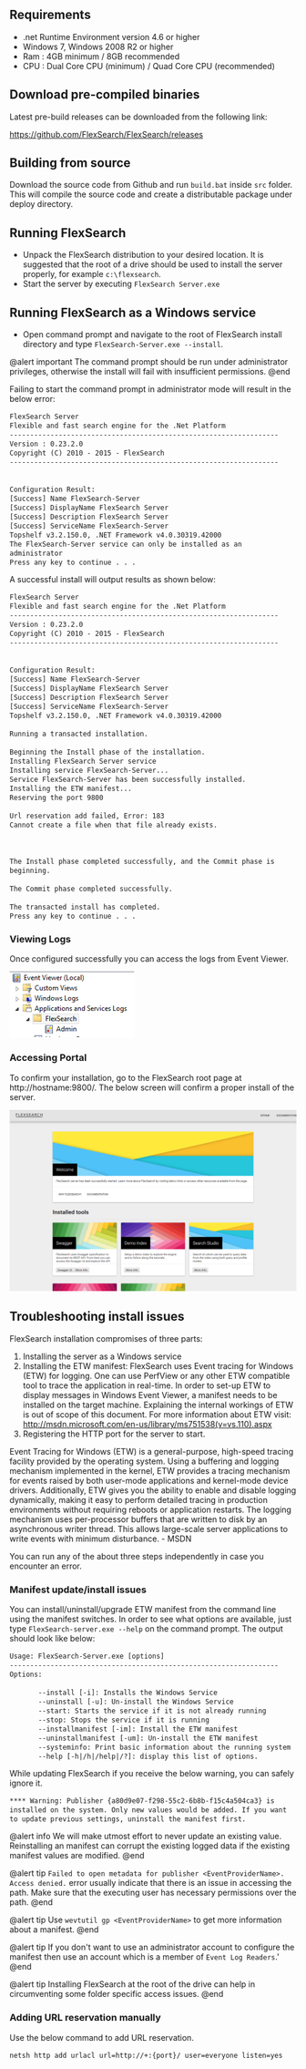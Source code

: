 ## Requirements

* .net Runtime Environment version 4.6 or higher
* Windows 7, Windows 2008 R2 or higher
* Ram : 4GB minimum / 8GB recommended
* CPU : Dual Core CPU (minimum) / Quad Core CPU (recommended)

## Download pre-compiled binaries
Latest pre-build releases can be downloaded from the following link:

https://github.com/FlexSearch/FlexSearch/releases

## Building from source

Download the source code from Github and run `build.bat` inside `src` folder.
This will compile the source code and create a distributable package under
deploy directory.

## Running FlexSearch

* Unpack the FlexSearch distribution to your desired location. It is suggested
that the root of a drive should be used to install the server properly, for
example `c:\flexsearch`.
* Start the server by executing `FlexSearch Server.exe`

## Running FlexSearch as a Windows service

* Open command prompt and navigate to the root of FlexSearch install directory
and type `FlexSearch-Server.exe --install`.  

@alert important
The command prompt should be run under administrator privileges, otherwise the
install will fail with insufficient permissions.
@end

Failing to start the command prompt in administrator mode will result in the
below error:
```
FlexSearch Server
Flexible and fast search engine for the .Net Platform
------------------------------------------------------------------
Version : 0.23.2.0
Copyright (C) 2010 - 2015 - FlexSearch
------------------------------------------------------------------


Configuration Result:
[Success] Name FlexSearch-Server
[Success] DisplayName FlexSearch Server
[Success] Description FlexSearch Server
[Success] ServiceName FlexSearch-Server
Topshelf v3.2.150.0, .NET Framework v4.0.30319.42000
The FlexSearch-Server service can only be installed as an administrator
Press any key to continue . . .
```

A successful install will output results as shown below:

```
FlexSearch Server
Flexible and fast search engine for the .Net Platform
------------------------------------------------------------------
Version : 0.23.2.0
Copyright (C) 2010 - 2015 - FlexSearch
------------------------------------------------------------------


Configuration Result:
[Success] Name FlexSearch-Server
[Success] DisplayName FlexSearch Server
[Success] Description FlexSearch Server
[Success] ServiceName FlexSearch-Server
Topshelf v3.2.150.0, .NET Framework v4.0.30319.42000

Running a transacted installation.

Beginning the Install phase of the installation.
Installing FlexSearch Server service
Installing service FlexSearch-Server...
Service FlexSearch-Server has been successfully installed.
Installing the ETW manifest...
Reserving the port 9800

Url reservation add failed, Error: 183
Cannot create a file when that file already exists.



The Install phase completed successfully, and the Commit phase is beginning.

The Commit phase completed successfully.

The transacted install has completed.
Press any key to continue . . .
```

### Viewing Logs

Once configured successfully you can access the logs from Event Viewer.

![Event Viewer](..\images\event-viewer.png)

### Accessing Portal
To confirm your installation, go to the FlexSearch root page at http://hostname:9800/.
The below screen will confirm a proper install of the server.

![FlexSearch Portal](..\images\flexsearch-portal.png)

## Troubleshooting install issues
FlexSearch installation compromises of three parts:

1. Installing the server as a Windows service
2. Installing the ETW manifest: FlexSearch uses Event tracing for Windows (ETW)
for logging. One can use PerfView or any other ETW compatible tool to trace the
application in real-time. In order to set-up ETW to display messages in Windows
Event Viewer, a manifest needs to be installed on the target machine. Explaining
the internal workings of ETW is out of scope of this document. For more
information about ETW visit: http://msdn.microsoft.com/en-us/library/ms751538(v=vs.110).aspx
3. Registering the HTTP port for the server to start.

<div class="note">
Event Tracing for Windows (ETW) is a general-purpose, high-speed tracing facility
provided by the operating system. Using a buffering and logging mechanism
implemented in the kernel, ETW provides a tracing mechanism for events raised by
both user-mode applications and kernel-mode device drivers. Additionally, ETW
gives you the ability to enable and disable logging dynamically, making it easy
to perform detailed tracing in production environments without requiring reboots
or application restarts. The logging mechanism uses per-processor buffers that
are written to disk by an asynchronous writer thread. This allows large-scale
server applications to write events with minimum disturbance. - MSDN
</div>

You can run any of the about three steps independently in case you encounter an
error.

### Manifest update/install issues

You can install/uninstall/upgrade ETW manifest from the command line using
the manifest switches. In order to see what options are available, just type
``FlexSearch-server.exe --help`` on the command prompt. The output should look
like below:

```
Usage: FlexSearch-Server.exe [options]
------------------------------------------------------------------
Options:

       --install [-i]: Installs the Windows Service
       --uninstall [-u]: Un-install the Windows Service
       --start: Starts the service if it is not already running
       --stop: Stops the service if it is running
       --installmanifest [-im]: Install the ETW manifest
       --uninstallmanifest [-um]: Un-install the ETW manifest
       --systeminfo: Print basic information about the running system
       --help [-h|/h|/help|/?]: display this list of options.
```

While updating FlexSearch if you receive the below warning, you can safely ignore it.

```
**** Warning: Publisher {a80d9e07-f298-55c2-6b8b-f15c4a504ca3} is installed on the system. Only new values would be added. If you want to update previous settings, uninstall the manifest first.
```

@alert info
We will make utmost effort to never update an existing value. Reinstalling an manifest can corrupt the existing logged data if the existing manifest values are modified.
@end

@alert tip
`Failed to open metadata for publisher <EventProviderName>. Access denied.` error usually indicate that there is an issue in accessing the path. Make sure that the executing user has necessary permissions over the path.
@end

@alert tip
Use `wevtutil gp <EventProviderName>` to get more information about a manifest.
@end

@alert tip
If you don\'t want to use an administrator account to configure the manifest then use an account which is a member of `Event Log Readers`.'
@end

@alert tip
Installing FlexSearch at the root of the drive can help in circumventing some folder specific access issues.
@end

### Adding URL reservation manually

Use the below command to add URL reservation.

```
netsh http add urlacl url=http://+:{port}/ user=everyone listen=yes
```
